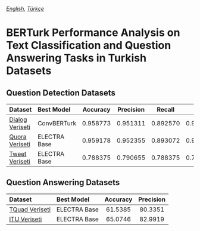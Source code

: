 *[English](README.md), [Türkçe](README.tr.md)*

# BERTurk Performance Analysis on Text Classification and Question Answering Tasks in Turkish Datasets



## Question Detection Datasets

Dataset                                          | Best Model    | Accuracy    |  Precision   | Recall      | F1       
:------------------------------------------------|:--------------|:-----------:|:------------:|:-----------:|:--------:
[Dialog Veriseti](datasets/qd-dialog/README.md)  | ConvBERTurk   | 0.958773    |  0.951311    | 0.892570    | 0.921005
[Quora Veriseti](datasets/qd-quora/README.md)    | ELECTRA Base  | 0.959178    |  0.952355    | 0.893072    | 0.921762
[Tweet Veriseti](datasets/qd-tweet/README.md)    | ELECTRA Base  | 0.788375    |  0.790655    | 0.788375    | 0.787725


## Question Answering Datasets

Dataset                                        | Best Model    | Accuracy    |  Precision   
:----------------------------------------------|:--------------|:-----------:|:------------:
[TQuad Veriseti](datasets/qa-tquad/README.md)  | ELECTRA Base  | 61.5385     | 80.3351
[ITU Veriseti](datasets/qa-itu/README.md)      | ELECTRA Base  | 65.0746     | 82.9919 
